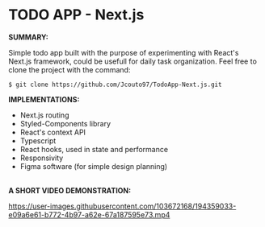 # TODO APP - Next.js

**SUMMARY:**

Simple todo app built with the purpose of experimenting with React's Next.js framework, could be usefull for daily task organization. Feel free to clone the project with the command:

```
$ git clone https://github.com/Jcouto97/TodoApp-Next.js.git
```

**IMPLEMENTATIONS:**

- Next.js routing
- Styled-Components library
- React's context API
- Typescript
- React hooks, used in state and performance
- Responsivity
- Figma software (for simple design planning)
  <br/><br/>

**A SHORT VIDEO DEMONSTRATION:**


https://user-images.githubusercontent.com/103672168/194359033-e09a6e61-b772-4b97-a62e-67a187595e73.mp4

